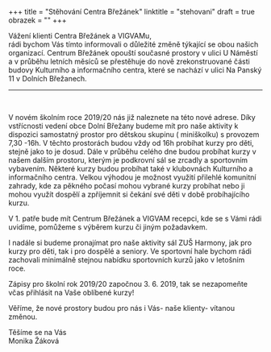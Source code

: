 +++
title = "Stěhování Centra Břežánek"
linktitle = "stehovani"
draft = true
obrazek = ""
+++

Vážení klienti Centra Břežánek a VIGVAMu,  
rádi bychom Vás tímto informovali o důležité změně týkající se obou našich organizací. Centrum Břežánek opouští současné prostory v ulici U Náměstí a v průběhu letních měsíců se přestěhuje do nově zrekonstruované části budovy Kulturního a informačního centra, které se nachází v ulici Na Panský 11 v Dolních Břežanech.

-----

<br />

V novém školním roce 2019/20 nás již naleznete na této nové adrese. Díky vstřícnosti vedení obce Dolní Břežany budeme mít pro naše aktivity k dispozici samostatný prostor pro dětskou skupinu ( miniškolku) s provozem 7,30 -16h. V těchto prostorách budou vždy od 16h probíhat kurzy pro děti, stejně jako to je dosud. Dále v průběhu celého dne budou probíhat kurzy v našem dalším prostoru, kterým je podkrovní sál se zrcadly a sportovním vybavením. Některé kurzy budou probíhat také v klubovnách Kulturního a informačního centra. Velkou výhodou je možnost využití přilehlé komunitní zahrady, kde za pěkného počasí mohou vybrané kurzy probíhat nebo ji mohou využít dospělí a zpříjemnit si čekání své děti v době probíhajícího kurzu.

V 1. patře bude mít Centrum Břežánek a VIGVAM recepci, kde se s Vámi rádi uvidíme, pomůžeme s výběrem kurzu či jiným požadavkem.

I nadále si budeme pronajímat pro naše aktivity sál ZUŠ Harmony, jak pro kurzy pro děti, tak i pro dospělé a seniory. Ve sportovní hale bychom rádi zachovali minimálně stejnou nabídku sportovních kurzů jako v letošním roce.

Zápisy pro školní rok 2019/20 započnou 3. 6. 2019, tak se nezapomeňte včas přihlásit na Vaše oblíbené kurzy!

Věříme, že nové prostory budou pro nás i Vás- naše klienty- vítanou změnou.

Těšíme se na Vás  
Monika Žáková
